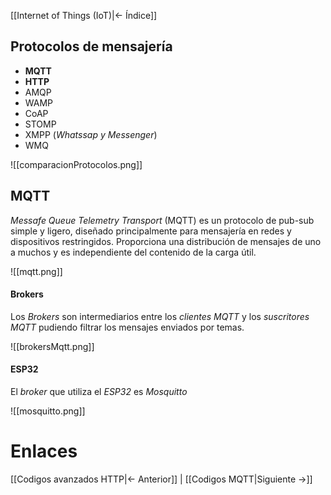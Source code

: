 [[Internet of Things (IoT)|<- Índice]]

## Protocolos de mensajería

- **MQTT**
- **HTTP**
- AMQP
- WAMP
- CoAP
- STOMP
- XMPP (*Whatssap y Messenger*)
- WMQ

![[comparacionProtocolos.png]]

## MQTT

*Messafe Queue Telemetry Transport* (MQTT) es un protocolo de pub-sub simple y ligero, diseñado principalmente para mensajería en redes y dispositivos restringidos. Proporciona una distribución de mensajes de uno a muchos y es independiente del contenido de la carga útil.

![[mqtt.png]]

#### Brokers

Los *Brokers* son intermediarios entre los *clientes MQTT* y los *suscritores MQTT* pudiendo filtrar los mensajes enviados por temas.

![[brokersMqtt.png]]

#### ESP32

El *broker* que utiliza el *ESP32* es *Mosquitto*

![[mosquitto.png]]

# Enlaces

[[Codigos avanzados HTTP|<- Anterior]] | [[Codigos MQTT|Siguiente ->]]
